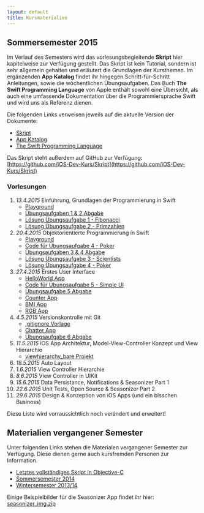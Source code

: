 ```yaml
---
layout: default
title: Kursmaterialien
---
```


## Sommersemester 2015

Im Verlauf des Semesters wird das vorlesungsbegleitende **Skript** hier kapitelweise zur Verfügung gestellt. Das Skript ist kein Tutorial, sondern ist sehr allgemein gehalten und erläutert die Grundlagen der Kursthemen. Im ergänzenden **App Katalog** findet ihr hingegen Schritt-für-Schritt Anleitungen, sowie die wöchentlichen Übungsaufgaben. Das Buch **The Swift Programming Language** von Apple enthält sowohl eine Übersicht, als auch eine umfassende Dokumentation über die Programmiersprache Swift und wird uns als Referenz dienen.

Die folgenden Links verweisen jeweils auf die aktuelle Version der Dokumente:

- [Skript](https://github.com/iOS-Dev-Kurs/Skript/raw/master/dist/ios_dev_kurs_skript.pdf)
- [App Katalog](https://github.com/iOS-Dev-Kurs/Skript/raw/master/dist/ios_dev_kurs_app_katalog.pdf)
- [The Swift Programming Language](https://developer.apple.com/library/ios/documentation/Swift/Conceptual/Swift_Programming_Language/)

Das Skript steht außerdem auf GitHub zur Verfügung: [https://github.com/iOS-Dev-Kurs/Skript](https://github.com/iOS-Dev-Kurs/Skript)

### Vorlesungen

1. *13.4.2015* Einführung, Grundlagen der Programmierung in Swift
	- [Playground](https://github.com/iOS-Dev-Kurs/Skript/raw/master/dist/material/01%20-%20Grundlagen%20der%20Programmierung%20in%20Swift.playground.zip)
	- [Übungsaufgaben 1 & 2 Abgabe](https://docs.google.com/forms/d/1upxTwhuNBNlbvEmcR7_h6mBDQUchChjQucUoNdie0r4/viewform?usp=send_form)
	- [Lösung Übungsaufgabe 1 - Fibonacci](https://github.com/iOS-Dev-Kurs/Skript/raw/master/dist/exercises/01%20-%20Fibonacci.playground.zip)
	- [Lösung Übungsaufgabe 2 - Primzahlen](https://github.com/iOS-Dev-Kurs/Skript/raw/master/dist/exercises/02%20-%20Primzahlen.playground.zip)
2. *20.4.2015* Objektorientierte Programmierung in Swift
	- [Playground](https://github.com/iOS-Dev-Kurs/Skript/raw/master/dist/material/02%20-%20Objektorientierte%20Programmierung%20in%20Swift.playground.zip)
	- [Code für Übungsaufgabe 4 - Poker](https://gist.github.com/knly/d5d389426560cb502f8e)
	- [Übungsaufgaben 3 & 4 Abgabe](https://docs.google.com/forms/d/1aw3xDdcxxWTI5XiMwPR-H_6CKThcGfWGic5WL9GA-jw/viewform?usp=send_form)
	- [Lösung Übungsaufgabe 3 - Scientists](https://github.com/iOS-Dev-Kurs/Skript/raw/master/dist/exercises/03%20-%20Scientists.playground.zip)
	- [Lösung Übungsaufgabe 4 - Poker](https://github.com/iOS-Dev-Kurs/Skript/raw/master/dist/exercises/04%20-%20Poker.playground.zip)
3. *27.4.2015* Erstes User Interface
	- [HelloWorld App](https://github.com/iOS-Dev-Kurs/HelloWorld)
	- [Code für Übungsaufgabe 5 - Simple UI](https://gist.github.com/knly/364a002c034785789e26)
	- [Übungsaufgabe 5 Abgabe](https://docs.google.com/forms/d/1Z6UbZJvfb5DIqYbtFnWbKXxh4LPxUyq4QZs2A4krtDg/viewform?usp=send_form)
	- [Counter App](https://github.com/iOS-Dev-Kurs/Counter)
	- [BMI App](https://github.com/iOS-Dev-Kurs/BMI)
	- [RGB App](https://github.com/iOS-Dev-Kurs/RGB)
4. *4.5.2015* Versionskontrolle mit Git
	- [.gitignore Vorlage](sample.gitignore)
	- [Chatter App](https://github.com/iOS-Dev-Kurs/chatter)
	- [Übungsaufgabe 6 Abgabe](https://docs.google.com/forms/d/1a11jf3uLDg39XujbRoBtXWYmIoPHs6h5xQXf3CZeoOk/viewform?usp=send_form)
5. *11.5.2015* iOS App Architektur, Model-View-Controller Konzept und View Hierarchie
	- [viewhierarchy_bare Projekt](https://github.com/iOS-Dev-Kurs/viewhierarchy_bare)
6. *18.5.2015* Auto Layout
7. *1.6.2015* View Controller Hierarchie
8. *8.6.2015* View Controller in UIKit
9. *15.6.2015* Data Persistance, Notifications & Seasonizer Part 1
10. *22.6.2015* Unit Tests, Open Source & Seasonizer Part 2
11. *29.6.2015* Design & Konzeption von iOS Apps (und ein bisschen Business)

Diese Liste wird vorraussichtlich noch verändert und erweitert!

## Materialien vergangener Semester

Unter folgenden Links stehen die Materialen vergangener Semester zur Verfügung. Diese dienen gerne auch kursfremden Personen zur Information.

- [Letztes vollständiges Skript in Objective-C](https://github.com/iOS-Dev-Kurs/Skript/tree/public/dist)
- [Sommersemester 2014](https://github.com/iOS-Dev-Kurs/Skript/v2/public/dist)
- [Wintersemester 2013/14](https://github.com/iOS-Dev-Kurs/Skript/tree/pre-v2/dist/public)

Einige Beispielbilder für die Seasonizer App findet ihr hier: [seasonizer_img.zip](seasonizer_img.zip)
